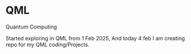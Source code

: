 # QML
Quantum Computing

   Started exploring in QML from 1 Feb 2025, And today 4 feb I am creating repo for my QML coding/Projects.
